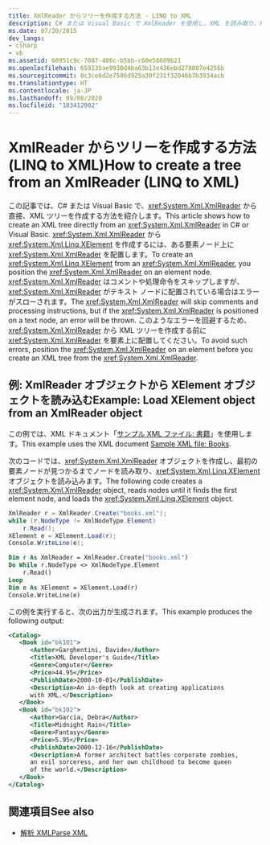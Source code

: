 ```yaml
---
title: XmlReader からツリーを作成する方法 - LINQ to XML
description: C# または Visual Basic で XmlReader を使用し、XML を読み取り、XML ツリーを作成できます。 ある要素ノード上に XmlReader を適切に配置する必要があります。
ms.date: 07/20/2015
dev_langs:
- csharp
- vb
ms.assetid: 60951c9c-7087-406c-b5bb-c60e58609b21
ms.openlocfilehash: 659135ae9930d4ba63b13e436ebd278807e4256b
ms.sourcegitcommit: 0c3ce6d2e7586d925a30f231f32046b7b3934acb
ms.translationtype: HT
ms.contentlocale: ja-JP
ms.lasthandoff: 09/08/2020
ms.locfileid: "103412002"
---
```

# <a name="how-to-create-a-tree-from-an-xmlreader-linq-to-xml"></a><span data-ttu-id="9c460-104">XmlReader からツリーを作成する方法 (LINQ to XML)</span><span class="sxs-lookup"><span data-stu-id="9c460-104">How to create a tree from an XmlReader (LINQ to XML)</span></span>

<span data-ttu-id="9c460-105">この記事では、C# または Visual Basic で、<xref:System.Xml.XmlReader> から直接、XML ツリーを作成する方法を紹介します。</span><span class="sxs-lookup"><span data-stu-id="9c460-105">This article shows how to create an XML tree directly from an <xref:System.Xml.XmlReader> in C# or Visual Basic.</span></span> <span data-ttu-id="9c460-106"><xref:System.Xml.XmlReader> から <xref:System.Xml.Linq.XElement> を作成するには、ある要素ノード上に <xref:System.Xml.XmlReader> を配置します。</span><span class="sxs-lookup"><span data-stu-id="9c460-106">To create an <xref:System.Xml.Linq.XElement> from an <xref:System.Xml.XmlReader>, you position the <xref:System.Xml.XmlReader> on an element node.</span></span> <span data-ttu-id="9c460-107"><xref:System.Xml.XmlReader> はコメントや処理命令をスキップしますが、<xref:System.Xml.XmlReader> がテキスト ノードに配置されている場合はエラーがスローされます。</span><span class="sxs-lookup"><span data-stu-id="9c460-107">The <xref:System.Xml.XmlReader> will skip comments and processing instructions, but if the <xref:System.Xml.XmlReader> is positioned on a text node, an error will be thrown.</span></span> <span data-ttu-id="9c460-108">このようなエラーを回避するため、<xref:System.Xml.XmlReader> から XML ツリーを作成する前に <xref:System.Xml.XmlReader> を要素上に配置してください。</span><span class="sxs-lookup"><span data-stu-id="9c460-108">To avoid such errors, position the <xref:System.Xml.XmlReader> on an element before you create an XML tree from the <xref:System.Xml.XmlReader>.</span></span>

## <a name="example-load-xelement-object-from-an-xmlreader-object"></a><span data-ttu-id="9c460-109">例: XmlReader オブジェクトから XElement オブジェクトを読み込む</span><span class="sxs-lookup"><span data-stu-id="9c460-109">Example: Load XElement object from an XmlReader object</span></span>

<span data-ttu-id="9c460-110">この例では、XML ドキュメント「[サンプル XML ファイル: 書籍](sample-xml-file-books.md)」を使用します。</span><span class="sxs-lookup"><span data-stu-id="9c460-110">This example uses the XML document [Sample XML file: Books](sample-xml-file-books.md).</span></span>

<span data-ttu-id="9c460-111">次のコードでは、<xref:System.Xml.XmlReader> オブジェクトを作成し、最初の要素ノードが見つかるまでノードを読み取り、<xref:System.Xml.Linq.XElement> オブジェクトを読み込みます。</span><span class="sxs-lookup"><span data-stu-id="9c460-111">The following code creates a <xref:System.Xml.XmlReader> object, reads nodes until it finds the first element node, and loads the <xref:System.Xml.Linq.XElement> object.</span></span>

```csharp
XmlReader r = XmlReader.Create("books.xml");
while (r.NodeType != XmlNodeType.Element)
    r.Read();
XElement e = XElement.Load(r);
Console.WriteLine(e);
```

```vb
Dim r As XmlReader = XmlReader.Create("books.xml")
Do While r.NodeType <> XmlNodeType.Element
    r.Read()
Loop
Dim e As XElement = XElement.Load(r)
Console.WriteLine(e)
```

<span data-ttu-id="9c460-112">この例を実行すると、次の出力が生成されます。</span><span class="sxs-lookup"><span data-stu-id="9c460-112">This example produces the following output:</span></span>

```xml
<Catalog>
   <Book id="bk101">
      <Author>Garghentini, Davide</Author>
      <Title>XML Developer's Guide</Title>
      <Genre>Computer</Genre>
      <Price>44.95</Price>
      <PublishDate>2000-10-01</PublishDate>
      <Description>An in-depth look at creating applications
      with XML.</Description>
   </Book>
   <Book id="bk102">
      <Author>Garcia, Debra</Author>
      <Title>Midnight Rain</Title>
      <Genre>Fantasy</Genre>
      <Price>5.95</Price>
      <PublishDate>2000-12-16</PublishDate>
      <Description>A former architect battles corporate zombies,
      an evil sorceress, and her own childhood to become queen
      of the world.</Description>
   </Book>
</Catalog>
```

## <a name="see-also"></a><span data-ttu-id="9c460-113">関連項目</span><span class="sxs-lookup"><span data-stu-id="9c460-113">See also</span></span>

- [<span data-ttu-id="9c460-114">解析 XML</span><span class="sxs-lookup"><span data-stu-id="9c460-114">Parse XML</span></span>](parse-string.md)
